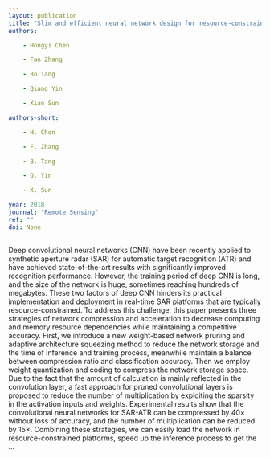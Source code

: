 ```yaml
---
layout: publication
title: "Slim and efficient neural network design for resource-constrained SAR target recognition"
authors:

    - Hongyi Chen

    - Fan Zhang

    - Bo Tang

    - Qiang Yin

    - Xian Sun

authors-short:

    - H. Chen

    - F. Zhang

    - B. Tang

    - Q. Yin

    - X. Sun

year: 2018
journal: "Remote Sensing"
ref: ""
doi: None
---
```


Deep convolutional neural networks (CNN) have been recently applied to synthetic aperture radar (SAR) for automatic target recognition (ATR) and have achieved state-of-the-art results with significantly improved recognition performance. However, the training period of deep CNN is long, and the size of the network is huge, sometimes reaching hundreds of megabytes. These two factors of deep CNN hinders its practical implementation and deployment in real-time SAR platforms that are typically resource-constrained. To address this challenge, this paper presents three strategies of network compression and acceleration to decrease computing and memory resource dependencies while maintaining a competitive accuracy. First, we introduce a new weight-based network pruning and adaptive architecture squeezing method to reduce the network storage and the time of inference and training process, meanwhile maintain a balance between compression ratio and classification accuracy. Then we employ weight quantization and coding to compress the network storage space. Due to the fact that the amount of calculation is mainly reflected in the convolution layer, a fast approach for pruned convolutional layers is proposed to reduce the number of multiplication by exploiting the sparsity in the activation inputs and weights. Experimental results show that the convolutional neural networks for SAR-ATR can be compressed by 40× without loss of accuracy, and the number of multiplication can be reduced by 15×. Combining these strategies, we can easily load the network in resource-constrained platforms, speed up the inference process to get the …
    